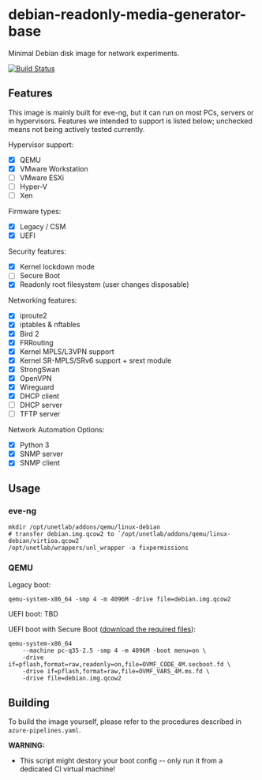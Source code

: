 # debian-readonly-media-generator-base

Minimal Debian disk image for network experiments.

[![Build Status](https://dev.azure.com/nekomimiswitch/General/_apis/build/status/debian-readonly-media-generator-base?branchName=master)](https://dev.azure.com/nekomimiswitch/General/_build/latest?definitionId=73&branchName=master)

## Features

This image is mainly built for eve-ng, but it can run on most PCs, servers or in hypervisors. Features we intended to support is listed below; unchecked means not being actively tested currently.

Hypervisor support:
- [x] QEMU
- [x] VMware Workstation
- [ ] VMware ESXi
- [ ] Hyper-V
- [ ] Xen

Firmware types:
- [x] Legacy / CSM
- [x] UEFI

Security features:
- [x] Kernel lockdown mode
- [ ] Secure Boot
- [x] Readonly root filesystem (user changes disposable)

Networking features:
- [x] iproute2
- [x] iptables & nftables
- [x] Bird 2
- [x] FRRouting
- [x] Kernel MPLS/L3VPN support
- [x] Kernel SR-MPLS/SRv6 support + srext module
- [x] StrongSwan
- [x] OpenVPN
- [x] Wireguard
- [x] DHCP client
- [ ] DHCP server
- [ ] TFTP server

Network Automation Options:
- [x] Python 3
- [x] SNMP server
- [x] SNMP client

## Usage

### eve-ng

```shell
mkdir /opt/unetlab/addons/qemu/linux-debian
# transfer debian.img.qcow2 to `/opt/unetlab/addons/qemu/linux-debian/virtioa.qcow2`
/opt/unetlab/wrappers/unl_wrapper -a fixpermissions
```

### QEMU

Legacy boot:
```shell
qemu-system-x86_64 -smp 4 -m 4096M -drive file=debian.img.qcow2
```

UEFI boot: TBD

UEFI boot with Secure Boot ([download the required files](https://packages.debian.org/sid/all/ovmf/download)):
```shell
qemu-system-x86_64
    --machine pc-q35-2.5 -smp 4 -m 4096M -boot menu=on \
    -drive if=pflash,format=raw,readonly=on,file=OVMF_CODE_4M.secboot.fd \
    -drive if=pflash,format=raw,file=OVMF_VARS_4M.ms.fd \
    -drive file=debian.img.qcow2
```

## Building

To build the image yourself, please refer to the procedures described in `azure-pipelines.yaml`.

**WARNING:**
- This script might destory your boot config -- only run it from a dedicated CI virtual machine!
